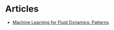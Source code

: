 # Articles

* [Machine Learning for Fluid Dynamics: Patterns](https://www.youtube.com/watch?v=3fOXIbycAmc&list=PLMrJAkhIeNNQWO3ESiccZmPssvUDFHL4M&index=1)